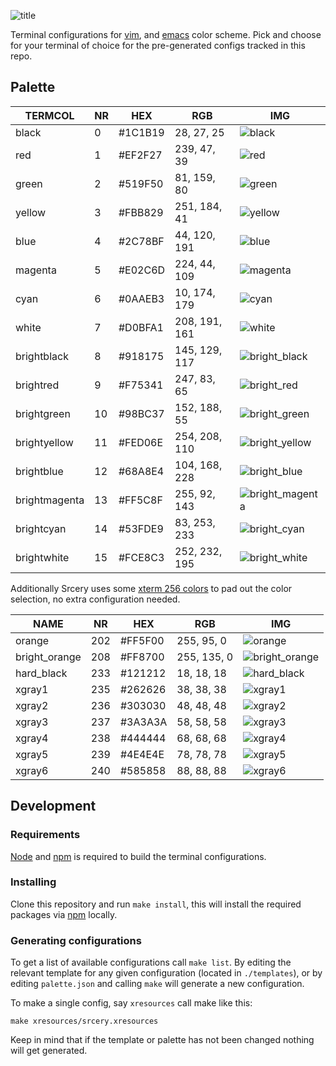 ![title](https://raw.githubusercontent.com/srcery-colors/srcery-assets/master/terminal_title.png)

Terminal configurations for [vim](https://github.com/srcery-colors/srcery-vim), and [emacs](https://github.com/srcery-colors/srcery-emacs) color scheme. Pick and choose for your terminal of choice for the pre-generated configs tracked in this repo.

## Palette

| TERMCOL        | NR | HEX     | RGB           | IMG                                                          |
|----------------|----|---------|---------------|--------------------------------------------------------------|
| black          | 0  | #1C1B19 | 28,  27,  25  | ![black](https://placehold.it/100x24/1C1B19?text=+)          |
| red            | 1  | #EF2F27 | 239, 47, 39   | ![red](https://placehold.it/100x24/EF2F27?text=+)            |
| green          | 2  | #519F50 | 81,  159, 80  | ![green](https://placehold.it/100x24/519F50?text=+)          |
| yellow         | 3  | #FBB829 | 251, 184, 41  | ![yellow](https://placehold.it/100x24/FBB829?text=+)         |
| blue           | 4  | #2C78BF | 44, 120, 191  | ![blue](https://placehold.it/100x24/2C78BF?text=+)           |
| magenta        | 5  | #E02C6D | 224, 44,  109 | ![magenta](https://placehold.it/100x24/E02C6D?text=+)        |
| cyan           | 6  | #0AAEB3 | 10, 174, 179  | ![cyan](https://placehold.it/100x24/0AAEB3?text=+)           |
| white          | 7  | #D0BFA1 | 208, 191, 161 | ![white](https://placehold.it/100x24/D0BFA1?text=+)          |
| brightblack    | 8  | #918175 | 145, 129, 117 | ![bright_black](https://placehold.it/100x24/918175?text=+)   |
| brightred      | 9  | #F75341 | 247, 83, 65   | ![bright_red](https://placehold.it/100x24/F75341?text=+)     |
| brightgreen    | 10 | #98BC37 | 152, 188, 55  | ![bright_green](https://placehold.it/100x24/98BC37?text=+)   |
| brightyellow   | 11 | #FED06E | 254, 208, 110 | ![bright_yellow](https://placehold.it/100x24/FED06E?text=+)  |
| brightblue     | 12 | #68A8E4 | 104, 168, 228 | ![bright_blue](https://placehold.it/100x24/68A8E4?text=+)    |
| brightmagenta  | 13 | #FF5C8F | 255, 92, 143  | ![bright_magenta](https://placehold.it/100x24/FF5C8F?text=+) |
| brightcyan     | 14 | #53FDE9 | 83, 253, 233  | ![bright_cyan](https://placehold.it/100x24/53FDE9?text=+)    |
| brightwhite    | 15 | #FCE8C3 | 252, 232, 195 | ![bright_white](https://placehold.it/100x24/FCE8C3?text=+)   |

Additionally Srcery uses some [xterm 256
colors](https://en.wikipedia.org/wiki/Xterm#/media/File:Xterm_256color_chart.svg)
to pad out the color selection, no extra configuration needed.

| NAME          | NR  | HEX     | RGB         | IMG                                                         |
|---------------|-----|---------|-------------|-------------------------------------------------------------|
| orange        | 202 | #FF5F00 | 255, 95, 0  | ![orange](https://placehold.it/100x24/FF5F00?text=+)        |
| bright_orange | 208 | #FF8700 | 255, 135, 0 | ![bright_orange](https://placehold.it/100x24/FF8700?text=+) |
| hard_black    | 233 | #121212 | 18, 18, 18  | ![hard_black](https://placehold.it/100x24/121212?text=+)    |
| xgray1        | 235 | #262626 | 38, 38, 38  | ![xgray1](https://placehold.it/100x24/262626?text=+)        |
| xgray2        | 236 | #303030 | 48, 48, 48  | ![xgray2](https://placehold.it/100x24/303030?text=+)        |
| xgray3        | 237 | #3A3A3A | 58, 58, 58  | ![xgray3](https://placehold.it/100x24/3A3A3A?text=+)        |
| xgray4        | 238 | #444444 | 68, 68, 68  | ![xgray4](https://placehold.it/100x24/444444?text=+)        |
| xgray5        | 239 | #4E4E4E | 78, 78, 78  | ![xgray5](https://placehold.it/100x24/4E4E4E?text=+)        |
| xgray6        | 240 | #585858 | 88, 88, 88  | ![xgray6](https://placehold.it/100x24/585858?text=+)        |

## Development
### Requirements
[Node](https://nodejs.org/en/) and [npm](https://www.npmjs.com/) is required to build the terminal configurations.

### Installing
Clone this repository and run `make install`, this will install the required packages via [npm](https://www.npmjs.com/) locally.

### Generating configurations
To get a list of available configurations call `make list`. By editing
the relevant template for any given configuration (located in
`./templates`), or by editing `palette.json` and calling `make` will
generate a new configuration.

To make a single config, say `xresources` call make like this:

``` shell
make xresources/srcery.xresources
```
Keep in mind that if the template or palette has not been changed nothing will get generated.
